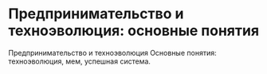 # Предпринимательство и техноэволюция: основные понятия

Предпринимательство и техноэволюция
Основные понятия: техноэволюция, мем, успешная система.
